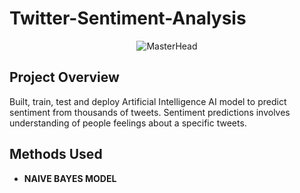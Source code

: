 # Twitter-Sentiment-Analysis

<p align="center">
    <img src="https://cdn.analyticsvidhya.com/wp-content/uploads/2021/06/79592twitter.jpg" alt="MasterHead"/>
</p>


## Project Overview
 Built, train, test and deploy Artificial Intelligence AI model to predict sentiment from thousands of tweets. Sentiment predictions involves understanding of people feelings about a specific tweets.


## Methods Used
- **NAIVE BAYES MODEL**
